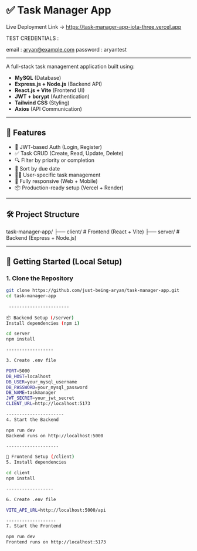 # ✅ Task Manager App

Live Deployment Link -> https://task-manager-app-iota-three.vercel.app

TEST CREDENTIALS :

email : aryan@example.com
password : aryantest

--------------------

A full-stack task management application built using:

- **MySQL** (Database)
- **Express.js + Node.js** (Backend API)
- **React.js + Vite** (Frontend UI)
- **JWT + bcrypt** (Authentication)
- **Tailwind CSS** (Styling)
- **Axios** (API Communication)

---

## 🔧 Features

- 🔐 JWT-based Auth (Login, Register)
- ✅ Task CRUD (Create, Read, Update, Delete)
- 🔍 Filter by priority or completion
- 📅 Sort by due date
- 🧑‍💻 User-specific task management
- 💅 Fully responsive (Web + Mobile)
- 📦 Production-ready setup (Vercel + Render)

---

## 🛠️ Project Structure

task-manager-app/
├── client/ # Frontend (React + Vite)
├── server/ # Backend (Express + Node.js)



---

## 🚀 Getting Started (Local Setup)

### 1. Clone the Repository

```bash
git clone https://github.com/just-being-aryan/task-manager-app.git
cd task-manager-app
 
 -----------------------
 
📦 Backend Setup (/server)
Install dependencies (npm i)

cd server
npm install

------------------

3. Create .env file

PORT=5000
DB_HOST=localhost
DB_USER=your_mysql_username
DB_PASSWORD=your_mysql_password
DB_NAME=taskmanager
JWT_SECRET=your_jwt_secret
CLIENT_URL=http://localhost:5173

----------------------
4. Start the Backend

npm run dev
Backend runs on http://localhost:5000

--------------------

🎨 Frontend Setup (/client)
5. Install dependencies

cd client
npm install

------------------

6. Create .env file

VITE_API_URL=http://localhost:5000/api

-------------------
7. Start the Frontend

npm run dev
Frontend runs on http://localhost:5173

